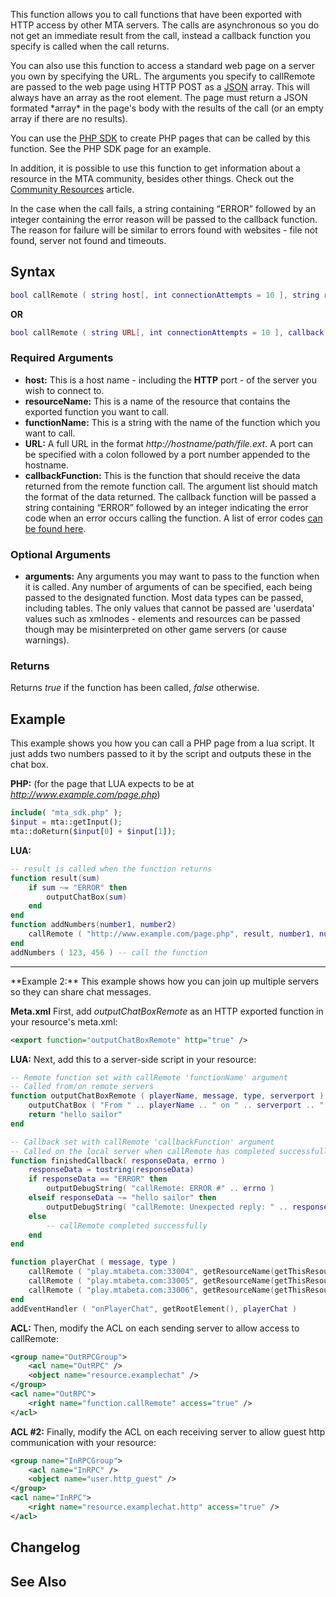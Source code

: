 This function allows you to call functions that have been exported with HTTP access by other MTA servers. The calls are asynchronous so you do not get an immediate result from the call, instead a callback function you specify is called when the call returns.

You can also use this function to access a standard web page on a server you own by specifying the URL. The arguments you specify to callRemote are passed to the web page using HTTP POST as a [JSON](/JSON.md "wikilink") array. This will always have an array as the root element. The page must return a JSON formated \*array\* in the page's body with the results of the call (or an empty array if there are no results).

You can use the [PHP SDK](/PHP_SDK.md "wikilink") to create PHP pages that can be called by this function. See the PHP SDK page for an example.

In addition, it is possible to use this function to get information about a resource in the MTA community, besides other things. Check out the [Community Resources](/Community_Resources.md "wikilink") article.

In the case when the call fails, a string containing “ERROR” followed by an integer containing the error reason will be passed to the callback function. The reason for failure will be similar to errors found with websites - file not found, server not found and timeouts.

Syntax
------

``` lua
bool callRemote ( string host[, int connectionAttempts = 10 ], string resourceName, string functionName, callback callbackFunction, [ arguments... ] )
```

**OR**

``` lua
bool callRemote ( string URL[, int connectionAttempts = 10 ], callback callbackFunction, [ arguments... ] )
```

### Required Arguments

-   **host:** This is a host name - including the **HTTP** port - of the server you wish to connect to.
-   **resourceName:** This is a name of the resource that contains the exported function you want to call.
-   **functionName:** This is a string with the name of the function which you want to call.
-   **URL:** A full URL in the format *http://hostname/path/file.ext*. A port can be specified with a colon followed by a port number appended to the hostname.
-   **callbackFunction:** This is the function that should receive the data returned from the remote function call. The argument list should match the format of the data returned. The callback function will be passed a string containing “ERROR” followed by an integer indicating the error code when an error occurs calling the function. A list of error codes [can be found here](/Template:Error_codes_for_callRemote_and_fetchRemote.md "wikilink").

### Optional Arguments

-   **arguments:** Any arguments you may want to pass to the function when it is called. Any number of arguments of can be specified, each being passed to the designated function. Most data types can be passed, including tables. The only values that cannot be passed are 'userdata' values such as xmlnodes - elements and resources can be passed though may be misinterpreted on other game servers (or cause warnings).

### Returns

Returns *true* if the function has been called, *false* otherwise.

Example
-------

This example shows you how you can call a PHP page from a lua script. It just adds two numbers passed to it by the script and outputs these in the chat box.

**PHP:** (for the page that LUA expects to be at *http://www.example.com/page.php*)

``` php
include( "mta_sdk.php" );
$input = mta::getInput();
mta::doReturn($input[0] + $input[1]);
```

**LUA:**

``` lua
-- result is called when the function returns
function result(sum)
    if sum ~= "ERROR" then
        outputChatBox(sum)
    end
end
function addNumbers(number1, number2)
    callRemote ( "http://www.example.com/page.php", result, number1, number2 )
end 
addNumbers ( 123, 456 ) -- call the function
```

<hr>
**Example 2:** This example shows how you can join up multiple servers so they can share chat messages.

**Meta.xml** First, add *outputChatBoxRemote* as an HTTP exported function in your resource's meta.xml:

``` xml
<export function="outputChatBoxRemote" http="true" />
```

**LUA:** Next, add this to a server-side script in your resource:

``` lua
-- Remote function set with callRemote 'functionName' argument
-- Called from/on remote servers
function outputChatBoxRemote ( playerName, message, type, serverport )
    outputChatBox ( "From " .. playerName .. " on " .. serverport .. ": " .. message )
    return "hello sailor"
end

-- Callback set with callRemote 'callbackFunction' argument
-- Called on the local server when callRemote has completed successfully or with errors
function finishedCallback( responseData, errno )
    responseData = tostring(responseData)
    if responseData == "ERROR" then
        outputDebugString( "callRemote: ERROR #" .. errno )
    elseif responseData ~= "hello sailor" then
        outputDebugString( "callRemote: Unexpected reply: " .. responseData  )
    else
        -- callRemote completed successfully
    end
end

function playerChat ( message, type )
    callRemote ( "play.mtabeta.com:33004", getResourceName(getThisResource()), "outputChatBoxRemote", finishedCallback, getPlayerName(source), message, type, getServerPort() )
    callRemote ( "play.mtabeta.com:33005", getResourceName(getThisResource()), "outputChatBoxRemote", finishedCallback, getPlayerName(source), message, type, getServerPort() )
    callRemote ( "play.mtabeta.com:33006", getResourceName(getThisResource()), "outputChatBoxRemote", finishedCallback, getPlayerName(source), message, type, getServerPort() )
end
addEventHandler ( "onPlayerChat", getRootElement(), playerChat )
```

**ACL:** Then, modify the ACL on each sending server to allow access to callRemote:

``` xml
<group name="OutRPCGroup">
    <acl name="OutRPC" />
    <object name="resource.examplechat" />
</group>
<acl name="OutRPC">
    <right name="function.callRemote" access="true" />
</acl>
```

**ACL \#2:** Finally, modify the ACL on each receiving server to allow guest http communication with your resource:

``` xml
<group name="InRPCGroup">
    <acl name="InRPC" />
    <object name="user.http_guest" />
</group>
<acl name="InRPC">
    <right name="resource.examplechat.http" access="true" />
</acl>
```

Changelog
---------

See Also
--------
